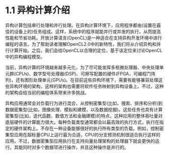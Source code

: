 # 1.1 异构计算介绍

异构计算包括串行处理和并行处理。在异构计算环境下，应用程序都由(设置在最佳的设备上的)任务组成。这样，系统中的程序就能并行或并发的执行，从而提高性能和节省功耗。开放计算语言(OpenCL)是一种适合在支持异构开发环境中进行编程的语言。为了帮助读者理解OpenCL2.0中的新特性，我们将从介绍异构和并行计算开始。之后，我们会给OpenCL以合理的定位，基于该定位来讨论OpenCL中的异构编程模型。

当前，异构计算的环境越来越多元化，为了尽可能发挥多核微处理器、中央处理单元群(CPUs)、数字型号处理器(DSP)、可擦写配置的硬件(FPGA，可编程门阵列)，还有图形处理单元(GPUs)。在目前这些异构环境下，需要有能够兼容处理这些异构环境的架构，这样的架构也需要将软件任务映射到异构设备上。不过，这种的架构会给当前的编程体系带来许多挑战。

异构应用通常会对负载行为进行混合，从控制密集型(比如，搜索、排序和分析)到数据密集型(比如，图像处理、模拟和建模，以及数据挖掘)。这些任务也具有计算密集型(比如，迭代函数、数值方法和金融建模)的特点，这种应用的整体吞吐量对底层硬件的计算能力很大。每种负载类型通常都会以最高效的执行方式，执行在指定的硬件架构上。不存在一种设备能够很好的执行所有类型的负载。例如，控制密集型应用在超标量CPU上运行最为合适，CPU的分支预测机制很适合执行这样的应用。不过，数据密集型应用执行在支持向量处理架构的处理器下就会更快的运行。其能同时对多个数据项进行操作，并且这种操作是并行的。
